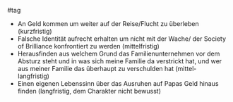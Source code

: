 #tag
- An Geld kommen um weiter auf der Reise/Flucht zu überleben (kurzfristig) 
- Falsche Identität aufrecht erhalten um nicht mit der Wache/ der Society of Brilliance konfrontiert zu werden (mittelfristig) 
- Herausfinden aus welchem Grund das Familienunternehmen vor dem Absturz steht und in was sich meine Familie da verstrickt hat, und wer aus meiner Familie das überhaupt zu verschulden hat (mittel- langfristig) 
- Einen eigenen Lebenssinn über das Ausruhen auf Papas Geld hinaus finden (langfristig, dem Charakter nicht bewusst)